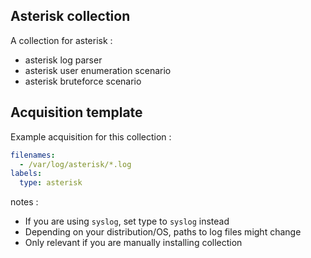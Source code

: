 ## Asterisk collection

A collection for asterisk :
 - asterisk log parser
 - asterisk user enumeration scenario
 - asterisk bruteforce scenario


## Acquisition template

Example acquisition for this collection :

```yaml
filenames:
  - /var/log/asterisk/*.log
labels:
  type: asterisk
```


notes :
 -  If you are using `syslog`, set type to `syslog` instead
 -  Depending on your distribution/OS, paths to log files might change
 -  Only relevant if you are manually installing collection

